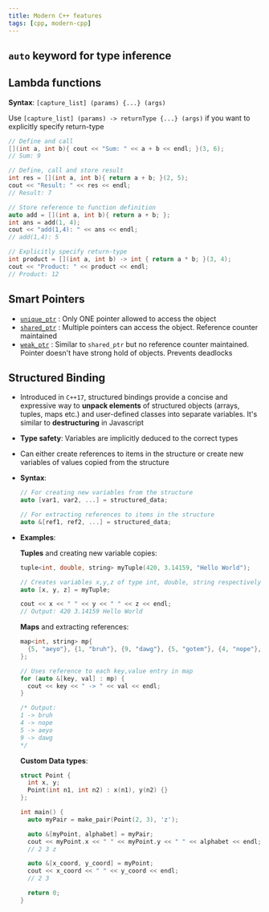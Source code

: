 ```yaml
---
title: Modern C++ features
tags: [cpp, modern-cpp]
---
```


## `auto` keyword for type inference

## Lambda functions

**Syntax**: `[capture_list] (params) {...} (args)`

Use `[capture_list] (params) -> returnType {...} (args)` if you want to explicitly specify return-type

```cpp
// Define and call
[](int a, int b){ cout << "Sum: " << a + b << endl; }(3, 6);
// Sum: 9

// Define, call and store result
int res = [](int a, int b){ return a + b; }(2, 5);
cout << "Result: " << res << endl;
// Result: 7

// Store reference to function definition
auto add = [](int a, int b){ return a + b; };
int ans = add(1, 4);
cout << "add(1,4): " << ans << endl;
// add(1,4): 5

// Explicitly specify return-type
int product = [](int a, int b) -> int { return a * b; }(3, 4);
cout << "Product: " << product << endl;
// Product: 12
```

## Smart Pointers

- [`unique_ptr`](https://en.cppreference.com/w/cpp/memory/unique_ptr) : Only ONE pointer allowed to access the object
- [`shared_ptr`](https://en.cppreference.com/w/cpp/memory/shared_ptr) : Multiple pointers can access the object. Reference counter maintained
- [`weak_ptr`](https://en.cppreference.com/w/cpp/memory/weak_ptr) : Similar to `shared_ptr` but no reference counter maintained. Pointer doesn't have strong hold of objects. Prevents deadlocks

## Structured Binding

- Introduced in `C++17`, structured bindings provide a concise and expressive way to **unpack elements** of structured objects (arrays, tuples, maps etc.) and user-defined classes into separate variables. It's similar to **destructuring** in Javascript
- **Type safety**: Variables are implicitly deduced to the correct types
- Can either create references to items in the structure or create new variables of values copied from the structure
- **Syntax**:

  ```cpp
  // For creating new variables from the structure
  auto [var1, var2, ...] = structured_data;

  // For extracting references to items in the structure
  auto &[ref1, ref2, ...] = structured_data;
  ```

- **Examples**:

  **Tuples** and creating new variable copies:

  ```cpp
  tuple<int, double, string> myTuple(420, 3.14159, "Hello World");

  // Creates variables x,y,z of type int, double, string respectively
  auto [x, y, z] = myTuple;

  cout << x << " " << y << " " << z << endl;
  // Output: 420 3.14159 Hello World
  ```

  **Maps** and extracting references:

  ```cpp
  map<int, string> mp{
    {5, "aeyo"}, {1, "bruh"}, {9, "dawg"}, {5, "gotem"}, {4, "nope"},
  };

  // Uses reference to each key,value entry in map
  for (auto &[key, val] : mp) {
    cout << key << " -> " << val << endl;
  }

  /* Output:
  1 -> bruh
  4 -> nope
  5 -> aeyo
  9 -> dawg
  */
  ```

  **Custom Data types**:

  ```cpp
  struct Point {
    int x, y;
    Point(int n1, int n2) : x(n1), y(n2) {}
  };

  int main() {
    auto myPair = make_pair(Point(2, 3), 'z');

    auto &[myPoint, alphabet] = myPair;
    cout << myPoint.x << " " << myPoint.y << " " << alphabet << endl;
    // 2 3 z

    auto &[x_coord, y_coord] = myPoint;
    cout << x_coord << " " << y_coord << endl;
    // 2 3

    return 0;
  }
  ```

